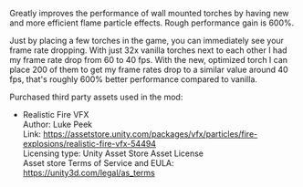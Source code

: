 Greatly improves the performance of wall mounted torches by having new and more efficient flame particle effects. Rough performance gain is 600%.

Just by placing a few torches in the game, you can immediately see your frame rate dropping. With just 32x vanilla torches next to each other I had my frame rate drop from 60 to 40 fps. With the new, optimized torch I can place 200 of them to get my frame rates drop to a similar value around 40 fps, that's roughly 600% better performance compared to vanilla.

Purchased third party assets used in the mod:
- Realistic Fire VFX<br>
Author: Luke Peek<br>
Link: https://assetstore.unity.com/packages/vfx/particles/fire-explosions/realistic-fire-vfx-54494<br>
Licensing type: Unity Asset Store Asset License<br>
Asset store Terms of Service and EULA: https://unity3d.com/legal/as_terms<br>
